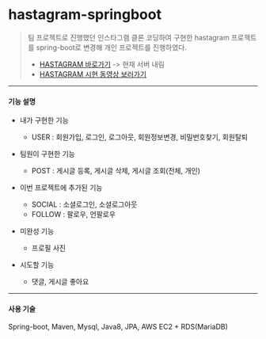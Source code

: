 # hastagram-springboot
> 팀 프로젝트로 진행했던 인스타그램 클론 코딩하여 구현한 hastagram 프로젝트를 spring-boot로 변경해 개인 프로젝트를 진행하였다.
> - [HASTAGRAM 바로가기](http://qec2-3-35-126-40.ap-northeast-2.compute.amazonaws.com:8080/server-down) -> 현재 서버 내림
> - [HASTAGRAM 시현 동영상 보러가기](https://www.youtube.com/watch?v=yvMG--1sgAU)

-------
#### 기능 설명
- 내가 구현한 기능
    - USER : 회원가입, 로그인, 로그아웃, 회원정보변경, 비밀번호찾기, 회원탈퇴

- 팀원이 구현한 기능
    - POST : 게시글 등록, 게시글 삭제, 게시글 조회(전체, 개인)

- 이번 프로젝트에 추가된 기능
    - SOCIAL : 소셜로그인, 소셜로그아웃
    - FOLLOW : 팔로우, 언팔로우

- 미완성 기능
    - 프로필 사진

- 시도할 기능
    - 댓글, 게시글 좋아요

------
#### 사용 기술
Spring-boot, Maven, Mysql, Java8, JPA, AWS EC2 + RDS(MariaDB)

